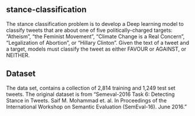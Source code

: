 ## stance-classification

The stance classification problem is to develop a Deep learning model to classify tweets that are about one of five politically-charged targets: “Atheism”, “the Feminist Movement”, “Climate Change is a Real Concern”, “Legalization of Abortion”, or “Hillary Clinton”. Given the text of a tweet and a target, models must classify the tweet as either FAVOUR or AGAINST, or NEITHER.

## Dataset

The data set, contains a collection of 2,814 training and 1,249 test set tweets. The original dataset is from “Semeval-2016 Task 6: Detecting Stance in Tweets. Saif M. Mohammad et. al. In Proceedings of the International Workshop on Semantic Evaluation (SemEval-16). June 2016.”
